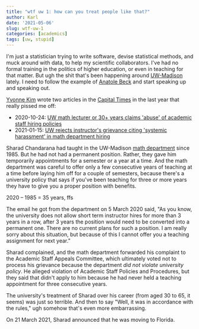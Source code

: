```yaml
---
title: "wtf uw 1: how can you treat people like that?"
author: Karl
date: '2021-05-06'
slug: wtf-uw-1
categories: [academics]
tags: [uw, stupid]
---
```


I'm just a statistician trying to write software, devise statistical
methods, and muck around with data, to help my scientific
collaborators. I've had no formal training in the politics of higher
education, or even in teaching for that matter. But ugh the shit
that's been happening around [UW-Madison](https://www.wisc.edu) lately. I
need to follow the example of [Anatole
Beck](https://en.wikipedia.org/wiki/Anatole_Beck) and start speaking
up and speaking out.

[Yvonne
Kim](https://madison.com/search/?l=25&sd=desc&s=start_time&f=html&t=article%2Cvideo%2Cyoutube%2Ccollection&app=editorial&k=%23ct&q=yvonne+kim)
wrote two articles in the [Capital Times](https://madison.com/ct/) in
the last year that really pissed me off:

  - 2020-10-24: [UW math lecturer or 30+ years claims 'abuse' of
    academic staff hiring policies](https://madison.com/ct/news/local/education/uw-math-lecturer-of-30-years-claims-abuse-of-academic-staff-hiring-policies/article_d1cded96-5967-5f3b-946e-5aefc65bf159.html)
  - 2021-01-15: [UW rejects instructor's grievance citing 'systemic harassment' in math department hiring](https://madison.com/ct/news/local/education/uw-rejects-instructors-grievance-citing-systemic-harassment-in-math-department-hiring/article_cda84284-d7e0-54ed-a843-1fb64db8352d.html)

Sharad Chandarana had taught in the UW-Madison [math
department](https://math.wisc.edu/) since 1985. But he had not had a
permanent position. Rather, they gave him temporarily appointments for
a semester or a year at a time. And the math department was careful to
offer only a few consecutive years of teaching at a time before laying
him off for a couple of semesters, because there's a university policy
that says if you've been teaching for three or more years they have to
give you a proper position with benefits.

2020 &ndash; 1985 = 35 years, ffs

The email he got from the department on 5 March 2020 said, "As you know,
the university does not allow short term instructor hires for more
than 3 years in a row, after 3 years the position would need to be
converted into a permanent one. There are no current plans for such a
position. I am really sorry about this situation, but because of this
I cannot offer you a teaching assignment for next year.”

Sharad complained, and the math department forwarded his complaint to the
Academic Staff Appeals Committee, which ultimately voted not to process his
grievance because the department _did not violate university policy_. He
alleged violation of Academic Staff Policies and Procedures, but they
said that didn't apply to him because he had never held a teaching
appointment for three consecutive years.

The university's treatment of Sharad over his career (from
aged 30 to 65, it seems) was just so terrible. And then to say "Well,
it was in accordance with the rules," ugh somehow that's even more
embarrassing.

On 21 March 2021, Sharad announced that he was moving to Florida.
